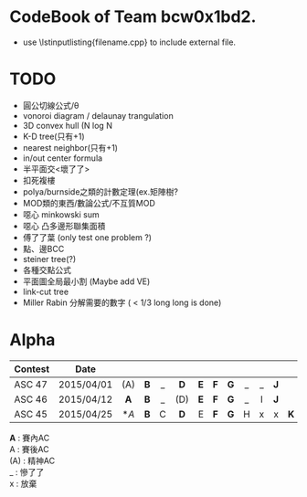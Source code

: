 # CodeBook of Team bcw0x1bd2.

- use \lstinputlisting{filename.cpp} to include external file.
  
# TODO  
  
- 圓公切線公式/θ  
- vonoroi diagram / delaunay trangulation  
- 3D convex hull (N log N  
- K-D tree(只有+1)  
- nearest neighbor(只有+1)  
- in/out center formula  
- 半平面交<壞了了>  
- 扣死複樓  
- polya/burnside之類的計數定理(ex.矩陣樹?  
- MOD類的東西/數論公式/不互質MOD  
- 噁心 minkowski sum  
- 噁心 凸多邊形聯集面積  
- 傅了了葉 (only test one problem ?)
- 點、邊BCC  
- steiner tree(?)  
- 各種交點公式  
- 平面圖全局最小割 (Maybe add VE)
- link-cut tree
- Miller Rabin 分解需要的數字 ( < 1/3 long long is done)

# Alpha

| Contest       | Date          |   |   |   |   |   |   |   |   |   |   |   |
| ------------- |:-------------:|:-:|:-:|:-:|:-:|:-:|:-:|:-:|:-:|:-:|:-:|:-:|
| ASC 47        | 2015/04/01    | (A) | **B** | _ | **D** | **E** | **F** | **G** | _ | _ | **J** |  |
| ASC 46        | 2015/04/12    | **A** | **B** | _ | (D) | **E** | **F** | **G** | _ | I | **J** |  |
| ASC 45        | 2015/04/25    | **A* | **B** | C | **D** | E | **F** | **G** | H | x | x | **K** |

**A** : 賽內AC  
A : 賽後AC  
(A) : 精神AC  
_ : 慘了了  
x : 放棄
